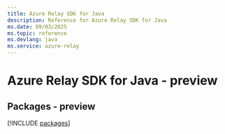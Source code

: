 ```yaml
---
title: Azure Relay SDK for Java
description: Reference for Azure Relay SDK for Java
ms.date: 09/03/2025
ms.topic: reference
ms.devlang: java
ms.service: azure-relay
---
```

# Azure Relay SDK for Java - preview
## Packages - preview
[!INCLUDE [packages](relay-index.md)]